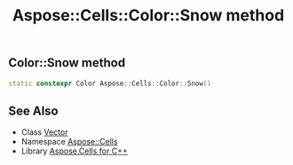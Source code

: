﻿---
title: Aspose::Cells::Color::Snow method
linktitle: Snow
second_title: Aspose.Cells for C++ API Reference
description: 'How to use Snow method of Aspose::Cells::Color class in C++.'
type: docs
weight: 13600
url: /cpp/aspose.cells/color/snow/
---
## Color::Snow method




```cpp
static constexpr Color Aspose::Cells::Color::Snow()
```

## See Also

* Class [Vector](../../vector/)
* Namespace [Aspose::Cells](../../)
* Library [Aspose.Cells for C++](../../../)

